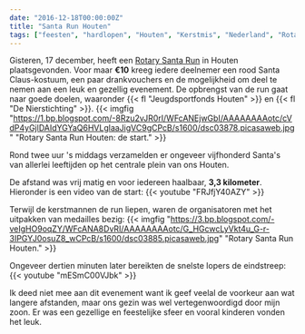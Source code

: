 ```yaml
---
date: "2016-12-18T00:00:00Z"
title: "Santa Run Houten"
tags: ["feesten", "hardlopen", "Houten", "Kerstmis", "Nederland", "Rotary International", "Santa Claus", "sport"]
---
```


Gisteren, 17 december, heeft een [Rotary Santa Run](http://houten.rotarysantarun.nl/) in Houten plaatsgevonden. Voor maar **€10** kreeg iedere deelnemer een rood Santa Claus-kostuum, een paar drankvouchers en de mogelijkheid om deel te nemen aan een leuk en gezellig evenement. De opbrengst van de run gaat naar goede doelen, waaronder {{< fl "Jeugdsportfonds Houten" >}} en {{< fl "De Nierstichting" >}}.
{{< imgfig "https://1.bp.blogspot.com/-8Rzu2vJR0rI/WFcANEjwGbI/AAAAAAAAotc/cVdP4yGjlDAIdYGYaQ6HVLglaaJigVC9gCPcB/s1600/dsc03878.picasaweb.jpg" "Rotary Santa Run Houten: de start." >}}

Rond twee uur 's middags verzamelden er ongeveer vijfhonderd Santa's van allerlei leeftijden op het centrale plein van ons Houten.

<!--more-->

De afstand was vrij matig en voor iedereen haalbaar, **3,3 kilometer**. Hieronder is een video van de start:
{{< youtube "FRJfjY40AZY" >}}

Terwijl de kerstmannen de run liepen, waren de organisatoren met het uitpakken van medailles bezig:
{{< imgfig "https://3.bp.blogspot.com/-veIgHO9oqZY/WFcANA8DvRI/AAAAAAAAotc/G_HGcwcLyVkt4u_G-r-3IPGYJ0osuZ8_wCPcB/s1600/dsc03885.picasaweb.jpg" "Rotary Santa Run Houten." >}}

Ongeveer dertien minuten later bereikten de snelste lopers de eindstreep:
{{< youtube "mESmC00VJbk" >}}

Ik deed niet mee aan dit evenement want ik geef veelal de voorkeur aan wat langere afstanden, maar ons gezin was wel vertegenwoordigd door mijn zoon. Er was een gezellige en feestelijke sfeer en vooral kinderen vonden het leuk.
